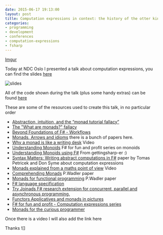```yaml
---
date: 2015-06-17 19:13:00
layout: post
title: Computation expressions in context: the history of the otter king
categories:
- programming 
- development
- conferences
- computation-expressions
- fsharp
---
```


[Imgur](http://i.imgur.com/aQkTWvT.png)

Today at NDC Oslo I presented a talk about computation expressions, you can find the slides [here]()

![slides]({images}/ndcoslo.png)

All of the code shown during the talk (plus some handy extras) can be found [here](https://github.com/Andrea/Presentations/tree/master/NDC_Oslo-ComputationExpressions)

These are some of the resources used to create this talk, in no particular order 

* [Abstraction, intuition, and the “monad tutorial fallacy”](https://byorgey.wordpress.com/2009/01/12/abstraction-intuition-and-the-monad-tutorial-fallacy/)
* [The "What are monads?" fallacy](http://two-wrongs.com/the-what-are-monads-fallacy)
* [Beyond Foundations of F# - Workflows](http://www.infoq.com/articles/pickering-fsharp-workflow)
* [Monads, Arrows and idioms](http://homepages.inf.ed.ac.uk/wadler/topics/monads.html) there is a bunch of papers here.
* [Why a monad is like a writing desk](http://www.infoq.com/presentations/Why-is-a-Monad-Like-a-Writing-Desk) Video 
* [Understanding Monoids][3] F# for fun and profit series on monoids
* [Understanding Monoids using F#](http://gettingsharper.de/2015/03/03/understanding-monoids-using-f/) From gettingsharp-er :)
* [Syntax Matters: Writing abstract computations in F#](http://tomasp.net/academic/papers/computation-zoo/syntax-matters.pdf) paper by Tomas Petricek and Don Syme about computation expressions
* [Monads explained from a maths point of view](https://www.youtube.com/watch?v=9fohXBj2UEI) Video
* [Comprehending Monads][1] P.Wadler paper
* [Monads for functional programming][2] P.Wadler paper
* [F# language specification][4]
* [Try Joinads F# research extension for concurrent, parallel and asynchronous programming.](http://tryjoinads.org/index.html?computations/home.html)
* [Functors Applicatives and monads in pictures](http://adit.io/posts/2013-04-17-functors,_applicatives,_and_monads_in_pictures.html)
* [F# for fun and profit - Computation expressions series](http://fsharpforfunandprofit.com/posts/computation-expressions-intro/)
* [Monads for the curious programmer](http://bartoszmilewski.com/2011/01/09/monads-for-the-curious-programmer-part-1/)

Once there is a video I will also add the link here

[1]:(http://ncatlab.org/nlab/files/WadlerMonads.pdf)
[2]:(http://homepages.inf.ed.ac.uk/wadler/papers/marktoberdorf/baastad.pdf)
[3]:(http://fsharpforfunandprofit.com/posts/monoids-without-tears/#series-toc)
[4]:http://fsharp.org/specs/language-spec/

Thanks 
![]

